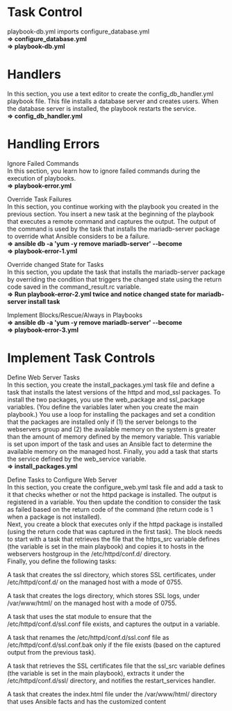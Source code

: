 Task Control 
============
playbook-db.yml imports configure_database.yml  
**=> configure_database.yml**  
**=> playbook-db.yml**  

Handlers
========
In this section, you use a text editor to create the config_db_handler.yml playbook file. This file installs a database server and creates users. When the database server is installed, the playbook restarts the service.  
**=> config_db_handler.yml**  

Handling Errors
===============
Ignore Failed Commands  
In this section, you learn how to ignore failed commands during the execution of playbooks.  
**=> playbook-error.yml**    

Override Task Failures  
In this section, you continue working with the playbook you created in the previous section. You insert a new task at the beginning of the playbook that executes a remote command and captures the output. The output of the command is used by the task that installs the mariadb-server package to override what Ansible considers to be a failure.  
**=> ansible db -a 'yum -y remove mariadb-server' --become**   
**=> playbook-error-1.yml**  

Override changed State for Tasks  
In this section, you update the task that installs the mariadb-server package by overriding the condition that triggers the changed state using the return code saved in the command_result.rc variable.  
**=> Run playbook-error-2.yml twice and notice changed state for mariadb-server install task**  

Implement Blocks/Rescue/Always in Playbooks  
**=> ansible db -a 'yum -y remove mariadb-server' --become**  
**=> playbook-error-3.yml**  

Implement Task Controls
=======================
Define Web Server Tasks  
In this section, you create the install_packages.yml task file and define a task that installs the latest versions of the httpd and mod_ssl packages. To install the two packages, you use the web_package and ssl_package variables. (You define the variables later when you create the main playbook.) You use a loop for installing the packages and set a condition that the packages are installed only if (1) the server belongs to the webservers group and (2) the available memory on the system is greater than the amount of memory defined by the memory variable. This variable is set upon import of the task and uses an Ansible fact to determine the available memory on the managed host. Finally, you add a task that starts the service defined by the web_service variable.  
**=> install_packages.yml**  

Define Tasks to Configure Web Server  
In this section, you create the configure_web.yml task file and add a task to it that checks whether or not the httpd package is installed. The output is registered in a variable. You then update the condition to consider the task as failed based on the return code of the command (the return code is 1 when a package is not installed).  
Next, you create a block that executes only if the httpd package is installed (using the return code that was captured in the first task). The block needs to start with a task that retrieves the file that the https_src variable defines (the variable is set in the main playbook) and copies it to hosts in the webservers hostgroup in the /etc/httpd/conf.d/ directory.  
Finally, you define the following tasks:

A task that creates the ssl directory, which stores SSL certificates, under /etc/httpd/conf.d/ on the managed host with a mode of 0755.

A task that creates the logs directory, which stores SSL logs, under /var/www/html/ on the managed host with a mode of 0755.

A task that uses the stat module to ensure that the /etc/httpd/conf.d/ssl.conf file exists, and captures the output in a variable.

A task that renames the /etc/httpd/conf.d/ssl.conf file as /etc/httpd/conf.d/ssl.conf.bak only if the file exists (based on the captured output from the previous task).

A task that retrieves the SSL certificates file that the ssl_src variable defines (the variable is set in the main playbook), extracts it under the /etc/httpd/conf.d/ssl/ directory, and notifies the restart_services handler.

A task that creates the index.html file under the /var/www/html/ directory that uses Ansible facts and has the customized content  





 





